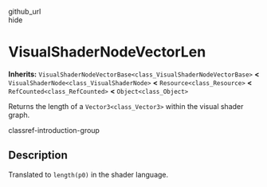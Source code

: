 github\_url  
hide

# VisualShaderNodeVectorLen

**Inherits:**
`VisualShaderNodeVectorBase<class_VisualShaderNodeVectorBase>` **&lt;**
`VisualShaderNode<class_VisualShaderNode>` **&lt;**
`Resource<class_Resource>` **&lt;** `RefCounted<class_RefCounted>`
**&lt;** `Object<class_Object>`

Returns the length of a `Vector3<class_Vector3>` within the visual
shader graph.

classref-introduction-group

## Description

Translated to `length(p0)` in the shader language.
